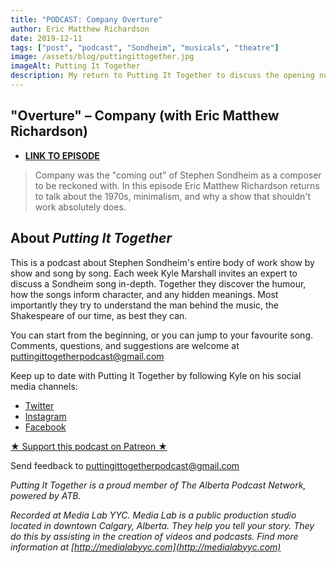 ```yaml
---
title: "PODCAST: Company Overture"
author: Eric Matthew Richardson
date: 2019-12-11
tags: ["post", "podcast", "Sondheim", "musicals", "theatre"]
image: /assets/blog/puttingittogether.jpg
imageAlt: Putting It Together
description: My return to Putting It Together to discuss the opening number to the Sondheim classic.
---
```


## "Overture" – Company (with Eric Matthew Richardson)


- **[LINK TO EPISODE](https://puttingittogether.transistor.fm/s6/1)**

>Company was the "coming out" of Stephen Sondheim as a composer to be reckoned with. In this episode Eric Matthew Richardson returns to talk about the 1970s, minimalism, and why a show that shouldn't work absolutely does.

## About *Putting It Together*

This is a podcast about Stephen Sondheim's entire body of work show by show and song by song. Each week Kyle Marshall invites an expert to discuss a Sondheim song in-depth. Together they discover the humour, how the songs inform character, and any hidden meanings. Most importantly they try to understand the man behind the music, the Shakespeare of our time, as best they can.

You can start from the beginning, or you can jump to your favourite song. Comments, questions, and suggestions are welcome at puttingittogetherpodcast@gmail.com

Keep up to date with Putting It Together by following Kyle on his social media channels:

* [Twitter](https://twitter.com/thekylemarshall)
* [Instagram](https://www.instagram.com/thekylemarshall/)
* [Facebook](https://www.facebook.com/thekylemarshall/)

[★ Support this podcast on Patreon ★](https://www.patreon.com/puttingittogetherpodcast)

Send feedback to puttingittogetherpodcast@gmail.com

*Putting It Together is a proud member of The Alberta Podcast Network, powered by ATB.*

*Recorded at Media Lab YYC. Media Lab is a public production studio located in downtown Calgary, Alberta. They help you tell your story. They do this by assisting in the creation of videos and podcasts. Find more information at [http://medialabyyc.com](http://medialabyyc.com)*